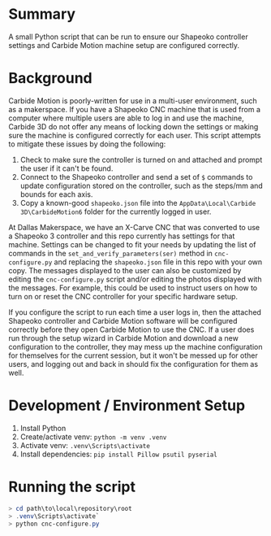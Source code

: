 # Summary

A small Python script that can be run to ensure our Shapeoko controller settings and Carbide Motion machine setup are configured correctly.

# Background

Carbide Motion is poorly-written for use in a multi-user environment, such as a makerspace. If you have a Shapeoko CNC machine that is used from a computer where multiple users are able to log in and use the machine, Carbide 3D do not offer any means of locking down the settings or making sure the machine is configured correctly for each user. This script attempts to mitigate these issues by doing the following:

1. Check to make sure the controller is turned on and attached and prompt the user if it can't be found.
2. Connect to the Shapeoko controller and send a set of `$` commands to update configuration stored on the controller, such as the steps/mm and bounds for each axis.
3. Copy a known-good `shapeoko.json` file into the `AppData\Local\Carbide 3D\CarbideMotion6` folder for the currently logged in user. 

At Dallas Makerspace, we have an X-Carve CNC that was converted to use a Shapeoko 3 controller and this repo currently has settings for that machine. Settings can be changed to fit your needs by updating the list of commands in the `set_and_verify_parameters(ser)` method in `cnc-configure.py` and replacing the `shapeoko.json` file in this repo with your own copy. The messages displayed to the user can also be customized by editing the `cnc-configure.py` script and/or editing the photos displayed with the messages. For example, this could be used to instruct users on how to turn on or reset the CNC controller for your specific hardware setup.

If you configure the script to run each time a user logs in, then the attached Shapeoko controller and Carbide Motion software will be configured correctly before they open Carbide Motion to use the CNC. If a user does run through the setup wizard in Carbide Motion and download a new configuration to the controller, they may mess up the machine configuration for themselves for the current session, but it won't be messed up for other users, and logging out and back in should fix the configuration for them as well.

# Development / Environment Setup

1. Install Python
2. Create/activate venv: `python -m venv .venv`
3. Activate venv: `.venv\Scripts\activate`
4. Install dependencies: `pip install Pillow psutil pyserial`

# Running the script

```powershell
> cd path\to\local\repository\root
> .venv\Scripts\activate`
> python cnc-configure.py
```

